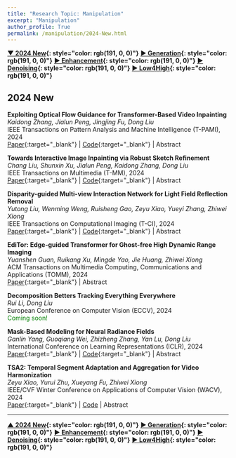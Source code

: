 ```yaml
---
title: "Research Topic: Manipulation"
excerpt: "Manipulation"
author_profile: True
permalink: /manipulation/2024-New.html
---
```


**[▼ 2024 New](/manipulation/2024-New){: style="color: rgb(191, 0, 0)"}**
**[▶ Generation](/manipulation/editing-generation){: style="color: rgb(191, 0, 0)"}**
**[▶ Enhancement](/manipulation/hdr-enhancement){: style="color: rgb(191, 0, 0)"}**
**[▶ Denoising](/manipulation/denoising){: style="color: rgb(191, 0, 0)"}**
**[▶ Low4High](/manipulation/low-for-high){: style="color: rgb(191, 0, 0)"}**

## 2024 New

**Exploiting Optical Flow Guidance for Transformer-Based Video Inpainting** <br>
_Kaidong Zhang, Jialun Peng, Jingjing Fu, Dong Liu_ <br>
<span><pub>IEEE Transactions on Pattern Analysis and Machine Intelligence (T-PAMI), 2024</pub></span> <br>
[Paper](https://ieeexplore.ieee.org/document/10418551){:target="\_blank"} |
[Code](https://github.com/hitachinsk/FGT){:target="\_blank"} |
<a onclick='expandABS("Kaidong_pami24")'> Abstract </a>

<div style="display: none;" class=abs id="Kaidong_pami24"><br>
Transformers have been widely used for video processing owing to the multi-head self attention (MHSA) mechanism. However, the MHSA mechanism encounters an intrinsic difficulty for video inpainting, since the features associated with the corrupted regions are degraded and incur inaccurate self attention. This problem, termed query degradation, may be mitigated by first completing optical flows and then using the flows to guide the self attention, which was verified in our previous work – flow-guided transformer (FGT). We further exploit the flow guidance and propose FGT++ to pursue more effective and efficient video inpainting. First, we design a lightweight flow completion network by using local aggregation and edge loss. Second, to address the query degradation, we propose a flow guidance feature integration module, which uses the motion discrepancy to enhance the features, together with a flow-guided feature propagation module that warps the features according to the flows. Third, we decouple the transformer along the temporal and spatial dimensions, where flows are used to select the tokens through a temporally deformable MHSA mechanism, and global tokens are combined with the inner-window local tokens through a dual-perspective MHSA mechanism. FGT++ is experimentally evaluated to be outperforming the existing video inpainting networks qualitatively and quantitatively.

</div>

**Towards Interactive Image Inpainting via Robust Sketch Refinement** <br>
_Chang Liu, Shunxin Xu, Jialun Peng, Kaidong Zhang, Dong Liu_ <br>
<span><pub>IEEE Transactions on Multimedia (T-MM), 2024</pub></span> <br>
[Paper](https://ieeexplore.ieee.org/document/10533842){:target="\_blank"} |
[Code](https://github.com/AlonzoLeeeooo/SketchRefiner){:target="\_blank"} |
<a onclick='expandABS("Chang_tmm24")'> Abstract </a>

<div style="display: none;" class=abs id="Chang_tmm24"><br>
One tough problem of image inpainting is to restore complex structures in the corrupted regions. It motivates interactive image inpainting which leverages additional hints, e.g., sketches, to assist the inpainting process. A sketch is simple and intuitive for end users to provide, but meanwhile has free forms with much randomness. Such randomness may confuse the inpainting models, and incur severe artifacts in completed images. To better facilitate image inpainting with sketch guidance, we propose a two-stage image inpainting system, termed SketchRefiner. The first stage of our approach serves as a data provider that simulates real sketches and derives the capability of sketch calibration from the simulated data. In the second stage, our approach aligns the sketch guidance with the inpainting process so as to elevate image inpainting with sketches. We also propose a real-world test protocol to address the evaluation of inpainting methods upon practical applications with user sketches. Experimental results on three prevailing benchmark datasets, i.e., CelebA-HQ, Places2, and ImageNet, and the proposed test protocol demonstrate the state-of-the-art performance of our approach, and its great potentials upon real-world applications. Further analyses illustrate that our approach effectively utilizes sketch information as guidance and eliminates the artifacts due to the free-form sketches.

</div>

**Disparity-guided Multi-view Interaction Network for Light Field Reflection Removal** <br>
_Yutong Liu, Wenming Weng, Ruisheng Gao, Zeyu Xiao, Yueyi Zhang, Zhiwei Xiong_ <br>
<span><pub>IEEE Transactions on Computational Imaging (T-CI), 2024</pub></span> <br>
[Paper](https://ieeexplore.ieee.org/document/10510261?source=authoralert){:target="\_blank"} |
[Code](https://github.com/Yutong2022/LFRR?tab=readme-ov-file){:target="\_blank"} |
<a onclick='expandABS("yutong_tci24")'> Abstract </a>

<div style="display: none;" class=abs id="yutong_tci24"><br>
Light field (LF) imaging presents a promising avenue for reflection removal, owing to its ability of reliable depth perception and utilization of complementary texture details from multiple sub-aperture images (SAIs). However, the domain shifts between real-world and synthetic scenes, as well as the challenge of embedding transmission information across SAIs pose the main obstacles in this task. In this paper, we conquer the above challenges from the perspectives of data and network, respectively. To mitigate domain shifts, we propose an efficient data synthesis strategy for simulating realistic reflection scenes, and build the largest ever LF reflection dataset containing 420 synthetic scenes and 70 real-world scenes. To enable the transmission information embedding across SAIs, we propose a novel D isparity-guided M ulti-view I nteraction Net work (DMINet) for LF reflection removal. DMINet mainly consists of a transmission disparity estimation (TDE) module and a center-side interaction (CSI) module. The TDE module aims to predict transmission disparity by filtering out reflection disturbances, while the CSI module is responsible for the transmission integration which adopts the central view as the bridge for the propagation conducted between different SAIs. Compared with existing reflection removal methods for LF input, DMINet achieves a distinct performance boost with merits of efficiency and robustness, especially for scenes with complex depth variations.

</div>

**EdiTor: Edge-guided Transformer for Ghost-free High Dynamic Range Imaging** <br>
_Yuanshen Guan, Ruikang Xu, Mingde Yao, Jie Huang, Zhiwei Xiong_ <br>
<span><pub>ACM Transactions on Multimedia Computing, Communications and Applications (TOMM), 2024</pub></span> <br>
[Paper](https://dl.acm.org/doi/10.1145/3657293){:target="\_blank"} |
<a onclick='expandABS("yuanshen_tomm24")'> Abstract </a>

<div style="display: none;" class=abs id="yuanshen_tomm24"><br>
Synthesizing the high dynamic range (HDR) image from multi-exposure images has been extensively studied by exploiting convolutional neural networks (CNNs) recently. Despite the remarkable progress, existing CNN-based methods have the intrinsic limitation of local receptive field, which hinders the model’s capability of capturing long-range correspondence and large motions across under/over-exposure images, resulting in ghosting artifacts of dynamic scenes. To address the above challenge, we propose a novel Edge-guided Transformer framework (EdiTor) customized for ghost-free HDR reconstruction, where the long-range motions across different exposures can be delicately modeled by incorporating the edge prior. Specifically, EdiTor calculates patch-wise correlation maps on both image and edge domains, enabling the network to effectively model the global movements and the fine-grained shifts across multiple exposures. Based on this framework, we further propose an exposure-masked loss to adaptively compensate for the severely distorted regions (e.g., highlights and shadows). Experiments demonstrate that EdiTor outperforms state-of-the-art methods both quantitatively and qualitatively, achieving appealing HDR visualization with unified textures and colors.
</div>

**Decomposition Betters Tracking Everything Everywhere** <br>
_Rui Li, Dong Liu_ <br>
<span><pub>European Conference on Computer Vision (ECCV), 2024</pub></span> <br>
<span style="color: green;"> Coming soon! </span>

**Mask-Based Modeling for Neural Radiance Fields** <br>
_Ganlin Yang, Guoqiang Wei, Zhizheng Zhang, Yan Lu, Dong Liu_ <br>
<span><pub>International Conference on Learning Representations (ICLR), 2024</pub></span> <br>
[Paper](https://arxiv.org/abs/2304.04962){:target="\_blank"} |
[Code](https://github.com/Ganlin-Yang/MRVM-NeRF){:target="\_blank"} |
<a onclick='expandABS("Ganlin_iclr24")'> Abstract </a>

<div style="display: none;" class=abs id="Ganlin_iclr24"><br>
Most Neural Radiance Fields (NeRFs) exhibit limited generalization capabilities,which restrict their applicability in representing multiple scenes using a single model. To address this problem, existing generalizable NeRF methods simply condition the model on image features. These methods still struggle to learn precise global representations over diverse scenes since they lack an effective mechanism for interacting among different points and views. In this work, we unveil that 3D implicit representation learning can be significantly improved by mask-based modeling. Specifically, we propose masked ray and view modeling for generalizable NeRF (MRVM-NeRF), which is a self-supervised pretraining target to predict complete scene representations from partially masked features along each ray. With this pretraining target, MRVM-NeRF enables better use of correlations across different rays and views as the geometry priors, which thereby strengthens the capability of capturing intricate details within the scenes and boosts the generalization capability across different scenes. Extensive experiments demonstrate the effectiveness of our proposed MRVM-NeRF on both synthetic and real-world datasets, qualitatively and quantitatively. Besides, we also conduct experiments to show the compatibility of our proposed method with various backbones and its superiority under few-shot cases.

</div>

**TSA2: Temporal Segment Adaptation and Aggregation for Video Harmonization** <br>
_Zeyu Xiao, Yurui Zhu, Xueyang Fu, Zhiwei Xiong_ <br>
<span><pub>IEEE/CVF Winter Conference on Applications of Computer Vision (WACV), 2024</pub></span> <br>
[Paper](https://openaccess.thecvf.com/content/WACV2024/html/Xiao_TSA2_Temporal_Segment_Adaptation_and_Aggregation_for_Video_Harmonization_WACV_2024_paper.html){:target="\_blank"} |
[Code](https://github.com/zeyuxiao1997/TSA) |
<a onclick='expandABS("xiao24wacv")'> Abstract </a>

<div style="display: none;" class=abs id="xiao24wacv"><br>
Video composition merges the foreground and background of different videos, presenting challenges due to variations in capture conditions (e.g., saturation, brightness, and contrast). Video harmonization is a vital process in achieving a realistic composite by seamlessly adjusting the foreground's appearance to match the background. In this paper, we propose TSA2, a novel method for video harmonization that incorporates temporal segment adaptation and aggregation. TSA2 divides the inharmonious input sequence into temporal segments, each corresponding to a different frame rate, allowing effective utilization of complementary information within each segment. The method includes the Temporal Segment Adaptation module, which learns and remaps the distribution difference between background and foreground regions, and the Temporal Segment Aggregation module, which emphasizes and aggregates cross-segment information through element-wise correlations. Experimental results demonstrate that TSA2 outperforms advanced image and video harmonization methods quantitatively and qualitatively.

</div>

---

**[▲ 2024 New](/manipulation/2024-New){: style="color: rgb(191, 0, 0)"}**
**[▶ Generation](/manipulation/editing-generation){: style="color: rgb(191, 0, 0)"}**
**[▶ Enhancement](/manipulation/hdr-enhancement){: style="color: rgb(191, 0, 0)"}**
**[▶ Denoising](/manipulation/denoising){: style="color: rgb(191, 0, 0)"}**
**[▶ Low4High](/manipulation/low-for-high){: style="color: rgb(191, 0, 0)"}**
